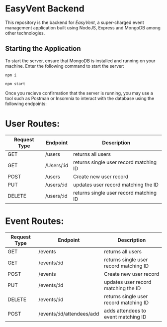 # EasyVent Backend

This repository is the backend for *EasyVent*, a super-charged event management application built using NodeJS, Express and MongoDB among other technologies.

## Starting the Application

To start the server, ensure that MongoDB is installed and running on your machine. Enter the following command to start the server:

`npm i`

`npm start`

Once you recieve confirmation that the server is running, you may use a tool such as Postman or Insomnia to interact with the database using the following endpoints:

# User Routes:

| Request Type | Endpoint | Description |
| ----------- | ----------- | ----------- |
| GET | /users | returns all users |
| GET | /Users/:id | returns single user record matching ID |
| POST | /users | Create new user record |
| PUT | /users/:id | updates user record matching the ID |
| DELETE | /users/:id | returns single user record matching ID |




# Event Routes:

| Request Type | Endpoint | Description |
| ----------- | ----------- | ----------- |
| GET | /events | returns all users |
| GET | /events/:id | returns single user record matching ID |
| POST | /events | Create new user record |
| PUT | /events/:id | updates user record matching the ID |
| DELETE | /events/:id | returns single user record matching ID |
| POST | /events/:id/attendees/add | adds attendees to event matching ID |
